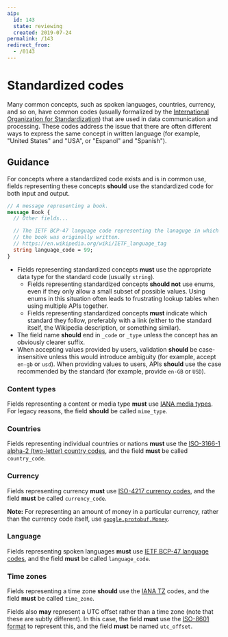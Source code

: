```yaml
---
aip:
  id: 143
  state: reviewing
  created: 2019-07-24
permalink: /143
redirect_from:
  - /0143
---
```


# Standardized codes

Many common concepts, such as spoken languages, countries, currency, and so on,
have common codes (usually formalized by the [International Organization for
Standardization][iso]) that are used in data communication and processing.
These codes address the issue that there are often different ways to express
the same concept in written language (for example, "United States" and "USA",
or "Espanol" and "Spanish").

## Guidance

For concepts where a standardized code exists and is in common use, fields
representing these concepts **should** use the standardized code for both input
and output.

```proto
// A message representing a book.
message Book {
  // Other fields...

  // The IETF BCP-47 language code representing the lanaguge in which
  // the book was originally written.
  // https://en.wikipedia.org/wiki/IETF_language_tag
  string language_code = 99;
}
```

- Fields representing standardized concepts **must** use the appropriate data
  type for the standard code (usually `string`).
  - Fields representing standardized concepts **should not** use enums, even if
    they only allow a small subset of possible values. Using enums in this
    situation often leads to frustrating lookup tables when using multiple APIs
    together.
  - Fields representing standardized concepts **must** indicate which standard
    they follow, preferably with a link (either to the standard itself, the
    Wikipedia description, or something similar).
- The field name **should** end in `_code` or `_type` unless the concept has an
  obviously clearer suffix.
- When accepting values provided by users, validation **should** be
  case-insensitive unless this would introduce ambiguity (for example, accept
  `en-gb` or `usd`). When providing values to users, APIs **should** use the
  case recommended by the standard (for example, provide `en-GB` or `USD`).

### Content types

Fields representing a content or media type **must** use [IANA media types][].
For legacy reasons, the field **should** be called `mime_type`.

### Countries

Fields representing individual countries or nations **must** use the
[ISO-3166-1 alpha-2 (two-letter) country codes][iso-3166-1], and the field
**must** be called `country_code`.

### Currency

Fields representing currency **must** use [ISO-4217 currency codes][iso-4217],
and the field **must** be called `currency_code`.

**Note:** For representing an amount of money in a particular currency, rather
than the currency code itself, use [`google.protobuf.Money`][money].

### Language

Fields representing spoken languages **must** use [IETF BCP-47 language
codes][bcp-47], and the field **must** be called `language_code`.

### Time zones

Fields representing a time zone **should** use the [IANA TZ][] codes, and the
field **must** be called `time_zone`.

Fields also **may** represent a UTC offset rather than a time zone (note that
these are subtly different). In this case, the field **must** use the [ISO-8601
format][] to represent this, and the field **must** be named `utc_offset`.

<!-- prettier-ignore-start -->
[bcp-47]: https://en.wikipedia.org/wiki/IETF_language_tag
[iana media types]: https://www.iana.org/assignments/media-types/media-types.xhtml
[iana tz]: http://www.iana.org/time-zones
[iso]: https://www.iso.org/
[iso-3166-1]: https://en.wikipedia.org/wiki/ISO_3166-1_alpha-2
[iso-4217]: https://en.wikipedia.org/wiki/ISO_4217
[iso-8601 format]: https://en.wikipedia.org/wiki/ISO_8601#Time_offsets_from_UTC
[money]: https://github.com/googleapis/api-common-protos/blob/master/google/type/money.proto
<!-- prettier-ignore-end -->

